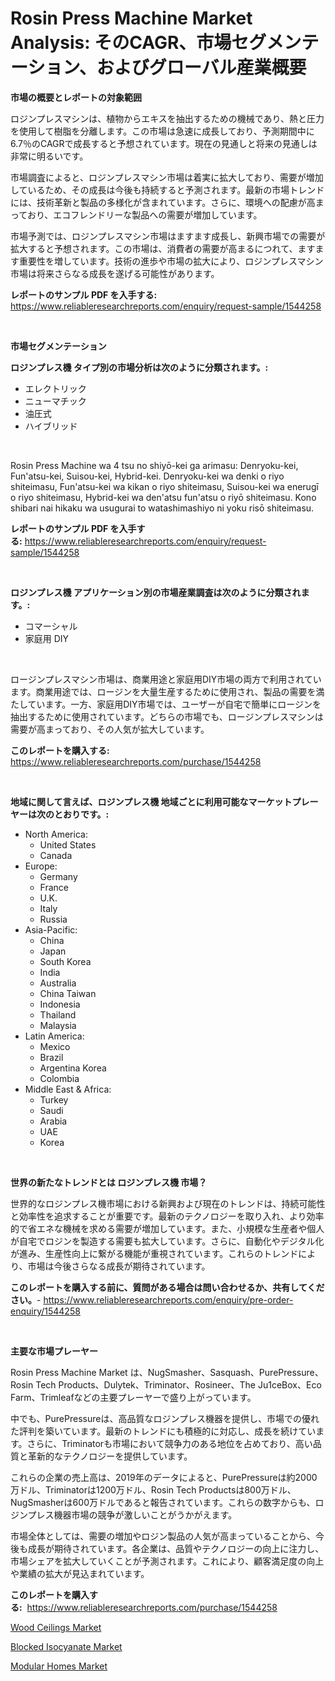 <p><h1>Rosin Press Machine Market Analysis: そのCAGR、市場セグメンテーション、およびグローバル産業概要</h1></p><p><strong>市場の概要とレポートの対象範囲</strong></p>
<p><p>ロジンプレスマシンは、植物からエキスを抽出するための機械であり、熱と圧力を使用して樹脂を分離します。この市場は急速に成長しており、予測期間中に6.7％のCAGRで成長すると予想されています。現在の見通しと将来の見通しは非常に明るいです。</p><p>市場調査によると、ロジンプレスマシン市場は着実に拡大しており、需要が増加しているため、その成長は今後も持続すると予測されます。最新の市場トレンドには、技術革新と製品の多様化が含まれています。さらに、環境への配慮が高まっており、エコフレンドリーな製品への需要が増加しています。</p><p>市場予測では、ロジンプレスマシン市場はますます成長し、新興市場での需要が拡大すると予想されます。この市場は、消費者の需要が高まるにつれて、ますます重要性を増しています。技術の進歩や市場の拡大により、ロジンプレスマシン市場は将来さらなる成長を遂げる可能性があります。</p></p>
<p><strong>レポートのサンプル PDF を入手する:</strong> <a href="https://www.reliableresearchreports.com/enquiry/request-sample/1544258">https://www.reliableresearchreports.com/enquiry/request-sample/1544258</a></p>
<p>&nbsp;</p>
<p><strong>市場セグメンテーション</strong></p>
<p><strong>ロジンプレス機 タイプ別の市場分析は次のように分類されます。:</strong></p>
<p><ul><li>エレクトリック</li><li>ニューマチック</li><li>油圧式</li><li>ハイブリッド</li></ul></p>
<p>&nbsp;</p>
<p><p>Rosin Press Machine wa 4 tsu no shiyō-kei ga arimasu: Denryoku-kei, Fun'atsu-kei, Suisou-kei, Hybrid-kei. Denryoku-kei wa denki o riyo shiteimasu, Fun'atsu-kei wa kikan o riyo shiteimasu, Suisou-kei wa enerugī o riyo shiteimasu, Hybrid-kei wa den'atsu fun'atsu o riyō shiteimasu. Kono shibari nai hikaku wa usugurai to watashimashiyo ni yoku risō shiteimasu.</p></p>
<p><strong>レポートのサンプル PDF を入手する:</strong>&nbsp;<a href="https://www.reliableresearchreports.com/enquiry/request-sample/1544258">https://www.reliableresearchreports.com/enquiry/request-sample/1544258</a></p>
<p>&nbsp;</p>
<p><strong> ロジンプレス機 アプリケーション別の市場産業調査は次のように分類されます。:</strong></p>
<p><ul><li>コマーシャル</li><li>家庭用 DIY</li></ul></p>
<p>&nbsp;</p>
<p><p>ロージンプレスマシン市場は、商業用途と家庭用DIY市場の両方で利用されています。商業用途では、ロージンを大量生産するために使用され、製品の需要を満たしています。一方、家庭用DIY市場では、ユーザーが自宅で簡単にロージンを抽出するために使用されています。どちらの市場でも、ロージンプレスマシンは需要が高まっており、その人気が拡大しています。</p></p>
<p><strong>このレポートを購入する:</strong>&nbsp; <a href="https://www.reliableresearchreports.com/purchase/1544258">https://www.reliableresearchreports.com/purchase/1544258</a></p>
<p>&nbsp;</p>
<p><strong>地域に関して言えば、ロジンプレス機 地域ごとに利用可能なマーケットプレーヤーは次のとおりです。:</strong></p>
<p><ul>
    <li>
        North America:
        <ul>
            <li>United States</li>
            <li>Canada</li>
        </ul>
    </li>
    <li>
        Europe:
        <ul>
            <li>Germany</li>
            <li>France</li>
            <li>U.K.</li>
            <li>Italy</li>
            <li>Russia</li>
        </ul>
    </li>
    <li>
        Asia-Pacific:
        <ul>
            <li>China</li>
            <li>Japan</li>
            <li>South Korea</li>
            <li>India</li>
            <li>Australia</li>
            <li>China Taiwan</li>
            <li>Indonesia</li>
            <li>Thailand</li>
            <li>Malaysia</li>
        </ul>
    </li>
    <li>
        Latin America:
        <ul>
            <li>Mexico</li>
            <li>Brazil</li>
            <li>Argentina Korea</li>
            <li>Colombia</li>
        </ul>
    </li>
    <li>
        Middle East & Africa:
        <ul>
            <li>Turkey</li>
            <li>Saudi</li>
            <li>Arabia</li>
            <li>UAE</li>
            <li>Korea</li>
        </ul>
    </li>
    </ul></p>
<p>&nbsp;</p>
<p><strong>世界の新たなトレンドとは ロジンプレス機 市場？</strong></p>
<p><p>世界的なロジンプレス機市場における新興および現在のトレンドは、持続可能性と効率性を追求することが重要です。最新のテクノロジーを取り入れ、より効率的で省エネな機械を求める需要が増加しています。また、小規模な生産者や個人が自宅でロジンを製造する需要も拡大しています。さらに、自動化やデジタル化が進み、生産性向上に繋がる機能が重視されています。これらのトレンドにより、市場は今後さらなる成長が期待されています。</p></p>
<p><strong>このレポートを購入する前に、質問がある場合は問い合わせるか、共有してください。</strong>- <a href="https://www.reliableresearchreports.com/enquiry/pre-order-enquiry/1544258">https://www.reliableresearchreports.com/enquiry/pre-order-enquiry/1544258</a></p>
<p>&nbsp;</p>
<p><strong>主要な市場プレーヤー</strong></p>
<p><p>Rosin Press Machine Market は、NugSmasher、Sasquash、PurePressure、Rosin Tech Products、Dulytek、Triminator、Rosineer、The Ju1ceBox、Eco Farm、Trimleafなどの主要プレーヤーで盛り上がっています。 </p><p>中でも、PurePressureは、高品質なロジンプレス機器を提供し、市場での優れた評判を築いています。最新のトレンドにも積極的に対応し、成長を続けています。さらに、Triminatorも市場において競争力のある地位を占めており、高い品質と革新的なテクノロジーを提供しています。 </p><p>これらの企業の売上高は、2019年のデータによると、PurePressureは約2000万ドル、Triminatorは1200万ドル、Rosin Tech Productsは800万ドル、NugSmasherは600万ドルであると報告されています。これらの数字からも、ロジンプレス機器市場の競争が激しいことがうかがえます。 </p><p>市場全体としては、需要の増加やロジン製品の人気が高まっていることから、今後も成長が期待されています。各企業は、品質やテクノロジーの向上に注力し、市場シェアを拡大していくことが予測されます。これにより、顧客満足度の向上や業績の拡大が見込まれています。</p></p>
<p><strong>このレポートを購入する:</strong>&nbsp;&nbsp;<a href="https://www.reliableresearchreports.com/purchase/1544258">https://www.reliableresearchreports.com/purchase/1544258</a></p>
<p><p><a href="https://frill-swim-3cd.notion.site/Wood-Ceilings-Market-Research-Report-Provides-thorough-Industry-Overview-which-offers-an-In-Depth-A-38df03efc32544fcb7953aa8bbf51d6f">Wood Ceilings Market</a></p><p><a href="https://cautious-neon-760.notion.site/Blocked-Isocyanate-Market-Research-Report-The-Key-To-Successful-Business-Strategy-Forecasted-for-Pe-8ee1506e39344b4fbd8e6c313524077a">Blocked Isocyanate Market</a></p><p><a href="https://gentle-editor-9db.notion.site/Modular-Homes-Market-Size-Market-Trends-and-Growth-Outlook-forecasted-for-period-from-2024-to-2031-af09de82d28c4c27b97b934154c9c1a2">Modular Homes Market</a></p></p>